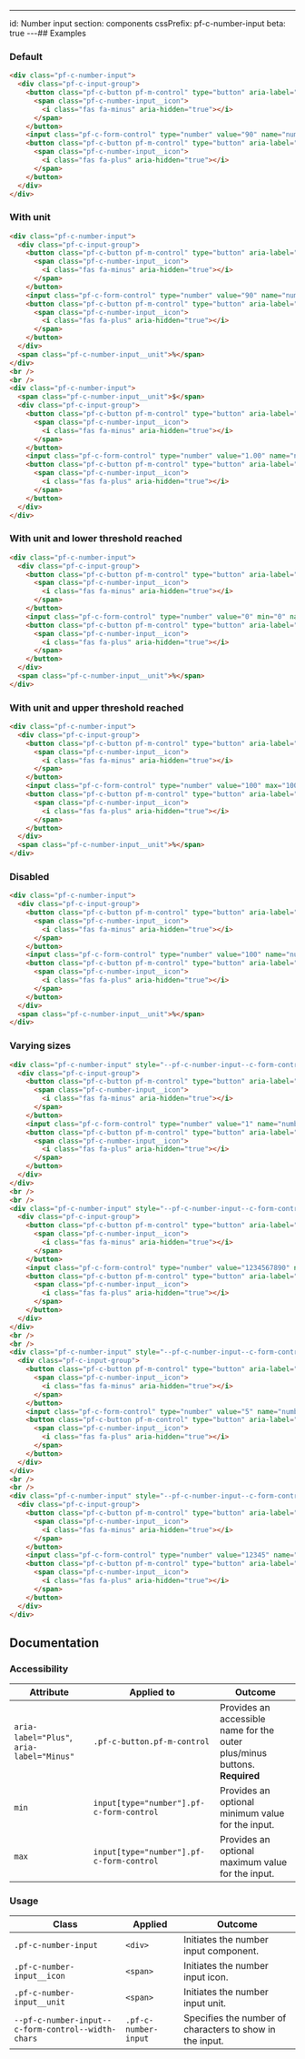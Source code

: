 ---
id: Number input
section: components
cssPrefix: pf-c-number-input
beta: true
---## Examples

### Default

```html
<div class="pf-c-number-input">
  <div class="pf-c-input-group">
    <button class="pf-c-button pf-m-control" type="button" aria-label="Minus">
      <span class="pf-c-number-input__icon">
        <i class="fas fa-minus" aria-hidden="true"></i>
      </span>
    </button>
    <input class="pf-c-form-control" type="number" value="90" name="number-input-default-name" aria-label="Number input" />
    <button class="pf-c-button pf-m-control" type="button" aria-label="Plus">
      <span class="pf-c-number-input__icon">
        <i class="fas fa-plus" aria-hidden="true"></i>
      </span>
    </button>
  </div>
</div>
```

### With unit

```html
<div class="pf-c-number-input">
  <div class="pf-c-input-group">
    <button class="pf-c-button pf-m-control" type="button" aria-label="Minus">
      <span class="pf-c-number-input__icon">
        <i class="fas fa-minus" aria-hidden="true"></i>
      </span>
    </button>
    <input class="pf-c-form-control" type="number" value="90" name="number-input-unit-name" aria-label="Number input" />
    <button class="pf-c-button pf-m-control" type="button" aria-label="Plus">
      <span class="pf-c-number-input__icon">
        <i class="fas fa-plus" aria-hidden="true"></i>
      </span>
    </button>
  </div>
  <span class="pf-c-number-input__unit">%</span>
</div>
<br />
<br />
<div class="pf-c-number-input">
  <span class="pf-c-number-input__unit">$</span>
  <div class="pf-c-input-group">
    <button class="pf-c-button pf-m-control" type="button" aria-label="Minus">
      <span class="pf-c-number-input__icon">
        <i class="fas fa-minus" aria-hidden="true"></i>
      </span>
    </button>
    <input class="pf-c-form-control" type="number" value="1.00" name="number-input-unit2-name" aria-label="Number input" />
    <button class="pf-c-button pf-m-control" type="button" aria-label="Plus">
      <span class="pf-c-number-input__icon">
        <i class="fas fa-plus" aria-hidden="true"></i>
      </span>
    </button>
  </div>
</div>
```

### With unit and lower threshold reached

```html
<div class="pf-c-number-input">
  <div class="pf-c-input-group">
    <button class="pf-c-button pf-m-control" type="button" aria-label="Minus" disabled>
      <span class="pf-c-number-input__icon">
        <i class="fas fa-minus" aria-hidden="true"></i>
      </span>
    </button>
    <input class="pf-c-form-control" type="number" value="0" min="0" name="number-input-unit-lower-threshold-name" aria-label="Number input" />
    <button class="pf-c-button pf-m-control" type="button" aria-label="Plus">
      <span class="pf-c-number-input__icon">
        <i class="fas fa-plus" aria-hidden="true"></i>
      </span>
    </button>
  </div>
  <span class="pf-c-number-input__unit">%</span>
</div>
```

### With unit and upper threshold reached

```html
<div class="pf-c-number-input">
  <div class="pf-c-input-group">
    <button class="pf-c-button pf-m-control" type="button" aria-label="Minus">
      <span class="pf-c-number-input__icon">
        <i class="fas fa-minus" aria-hidden="true"></i>
      </span>
    </button>
    <input class="pf-c-form-control" type="number" value="100" max="100" name="number-input-unit-upper-threshold-name" aria-label="Number input" />
    <button class="pf-c-button pf-m-control" type="button" aria-label="Plus" disabled>
      <span class="pf-c-number-input__icon">
        <i class="fas fa-plus" aria-hidden="true"></i>
      </span>
    </button>
  </div>
  <span class="pf-c-number-input__unit">%</span>
</div>
```

### Disabled

```html
<div class="pf-c-number-input">
  <div class="pf-c-input-group">
    <button class="pf-c-button pf-m-control" type="button" aria-label="Minus" disabled>
      <span class="pf-c-number-input__icon">
        <i class="fas fa-minus" aria-hidden="true"></i>
      </span>
    </button>
    <input class="pf-c-form-control" type="number" value="100" name="number-input-disabled-name" aria-label="Number input" disabled />
    <button class="pf-c-button pf-m-control" type="button" aria-label="Plus" disabled>
      <span class="pf-c-number-input__icon">
        <i class="fas fa-plus" aria-hidden="true"></i>
      </span>
    </button>
  </div>
  <span class="pf-c-number-input__unit">%</span>
</div>
```

### Varying sizes

```html
<div class="pf-c-number-input" style="--pf-c-number-input--c-form-control--width-chars: 1;">
  <div class="pf-c-input-group">
    <button class="pf-c-button pf-m-control" type="button" aria-label="Minus">
      <span class="pf-c-number-input__icon">
        <i class="fas fa-minus" aria-hidden="true"></i>
      </span>
    </button>
    <input class="pf-c-form-control" type="number" value="1" name="number-input-sizes-name" aria-label="Number input" />
    <button class="pf-c-button pf-m-control" type="button" aria-label="Plus">
      <span class="pf-c-number-input__icon">
        <i class="fas fa-plus" aria-hidden="true"></i>
      </span>
    </button>
  </div>
</div>
<br />
<br />
<div class="pf-c-number-input" style="--pf-c-number-input--c-form-control--width-chars: 10;">
  <div class="pf-c-input-group">
    <button class="pf-c-button pf-m-control" type="button" aria-label="Minus">
      <span class="pf-c-number-input__icon">
        <i class="fas fa-minus" aria-hidden="true"></i>
      </span>
    </button>
    <input class="pf-c-form-control" type="number" value="1234567890" name="number-input-sizes2-name" aria-label="Number input" />
    <button class="pf-c-button pf-m-control" type="button" aria-label="Plus">
      <span class="pf-c-number-input__icon">
        <i class="fas fa-plus" aria-hidden="true"></i>
      </span>
    </button>
  </div>
</div>
<br />
<br />
<div class="pf-c-number-input" style="--pf-c-number-input--c-form-control--width-chars: 5;">
  <div class="pf-c-input-group">
    <button class="pf-c-button pf-m-control" type="button" aria-label="Minus">
      <span class="pf-c-number-input__icon">
        <i class="fas fa-minus" aria-hidden="true"></i>
      </span>
    </button>
    <input class="pf-c-form-control" type="number" value="5" name="number-input-sizes3-name" aria-label="Number input" />
    <button class="pf-c-button pf-m-control" type="button" aria-label="Plus">
      <span class="pf-c-number-input__icon">
        <i class="fas fa-plus" aria-hidden="true"></i>
      </span>
    </button>
  </div>
</div>
<br />
<br />
<div class="pf-c-number-input" style="--pf-c-number-input--c-form-control--width-chars: 5;">
  <div class="pf-c-input-group">
    <button class="pf-c-button pf-m-control" type="button" aria-label="Minus">
      <span class="pf-c-number-input__icon">
        <i class="fas fa-minus" aria-hidden="true"></i>
      </span>
    </button>
    <input class="pf-c-form-control" type="number" value="12345" name="number-input-sizes4-name" aria-label="Number input" />
    <button class="pf-c-button pf-m-control" type="button" aria-label="Plus">
      <span class="pf-c-number-input__icon">
        <i class="fas fa-plus" aria-hidden="true"></i>
      </span>
    </button>
  </div>
</div>
```

## Documentation

### Accessibility

| Attribute                                 | Applied to                               | Outcome                                                                    |
| ----------------------------------------- | ---------------------------------------- | -------------------------------------------------------------------------- |
| `aria-label="Plus"`, `aria-label="Minus"` | `.pf-c-button.pf-m-control`              | Provides an accessible name for the outer plus/minus buttons. **Required** |
| `min`                                     | `input[type="number"].pf-c-form-control` | Provides an optional minimum value for the input.                          |
| `max`                                     | `input[type="number"].pf-c-form-control` | Provides an optional maximum value for the input.                          |

### Usage

| Class                                              | Applied              | Outcome                                                  |
| -------------------------------------------------- | -------------------- | -------------------------------------------------------- |
| `.pf-c-number-input`                               | `<div>`              | Initiates the number input component.                    |
| `.pf-c-number-input__icon`                         | `<span>`             | Initiates the number input icon.                         |
| `.pf-c-number-input__unit`                         | `<span>`             | Initiates the number input unit.                         |
| `--pf-c-number-input--c-form-control--width-chars` | `.pf-c-number-input` | Specifies the number of characters to show in the input. |
